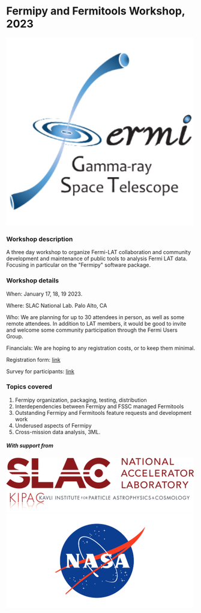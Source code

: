 # Fermipy and Fermitools Workshop,  2023

<img src="fermi_logo.png" alt="Fermi Logo" width="500"/>

### Workshop description

A three day workshop to organize Fermi-LAT collaboration and community
development and maintenance of public tools to analysis Fermi LAT
data.  Focusing in particular on the "Fermipy" software package.


### Workshop details

When: January 17, 18, 19 2023.

Where: SLAC National Lab.  Palo Alto, CA

Who: We are planning for up to 30 attendees in person, as well as some
remote attendees.  In addition to LAT members, it would be good to
invite and welcome some community participation through the
Fermi Users Group.

Financials: We are hoping to any registration costs, or to keep them
minimal.

Registration form:  [link](https://docs.google.com/forms/d/e/1FAIpQLSffouT1L-Ems-_PRhBnt_cWSB1x6aj5UQHLcQwsTby8iaeBbw/viewform?usp=sharing)

Survey for participants:  [link](https://docs.google.com/forms/d/e/1FAIpQLScfvJsWqW4NyNag6bSv90-LF3CxhgeRkPRZubsvTjc1eZNQ_A/viewform?usp=sharing)


### Topics covered

1. Fermipy organization, packaging, testing, distribution
2. Interdependencies between Fermipy and FSSC managed Fermitools
3. Outstanding Fermipy and Fermitools feature requests and development work
4. Underused aspects of Fermipy
5. Cross-mission data analysis, 3ML.


##### With support from

<img src="SLAC-lab-hires.png" alt="SLAC Logo" width="500"/>
<img src="kipac_logo_HR.png" alt="KIPAC Logo" width="500"/>
<img src="nasa-logo-web-rgb.png" alt="NASA Logo" width="500"/>


<!--  LocalWords:  Fermipy
 -->
